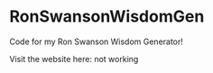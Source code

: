 # RonSwansonWisdomGen

Code for my Ron Swanson Wisdom Generator!

Visit the website here: not working
